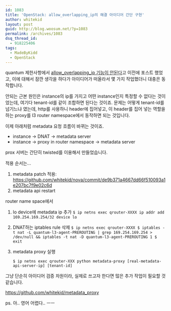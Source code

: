 ```yaml
---
id: 1083
title: 'OpenStack: allow_overlapping_ip의 해결 아이디어 간단 구현'
author: whitekid
layout: post
guid: http://blog.woosum.net/?p=1083
permalink: /archives/1083
dsq_thread_id:
  - 918225406
tags:
  - MadeByKidd
  - OpenStack
---
```

quantum 제한사항에서 [allow\_overlapping\_ip 기능이 안된다][1]고 이전에 포스트 했었고, 이에 대해서 잠깐 생각을 하다가 아이디어가 떠올라서 몇 가지 작업했더니 대충은 동작합니다.

안되는 근본 원인은 instance의 ip를 가지고 어떤 instance인지 특정할 수 없다는 것이었는데, 여기다 tenant-id를 같이 조합하면 된다는 것이죠. 문제는 어떻게 tenant-id를 넘기느냐 였는데, http를 사용하니 header에 집어넣고, 이 header를 집어 넣는 역할을 하는 proxy를 l3 router namespace에서 동작하면 되는 것입니다.

이제 아래처럼 metadata 요청 흐름이 바뀌는 것이죠.

  * instance -> DNAT -> metadata server
  * instance -> proxy in router namespace -> metadata server

prox 서버는 간단히 twisted를 이용해서 만들었습니다.

적용 순서는...

  1. metadata patch 적용: https://github.com/whitekid/nova/commit/de9b371a4667dd66f510093a1e207bc7f9e02c6d
  2. metadata api restart

router name space에서

  1. lo device에 metadata ip 추가
    ```
    $ ip netns exec qrouter-XXXX ip addr add 169.254.169.254/32 device lo
    ```
  2. DNAT하는 iptables rule 삭제
    ```
    $ ip netns exec qrouter-XXXX
    $ iptables -t nat -L quantum-l3-agent-PREROUTING | grep 169.254.169.254 > /dev/null && iptables -t nat -D quantum-l3-agent-PREROUTING 1
    $ exit
    ```

  3. metadata proxy 실행
      ```
      $ ip netns exec qrouter-XXX python metadata-proxy [real-metadata-api-server-ip] [tenant-id]
      ```

그냥 단순히 아이디어 검증 차원이라, 실제로 쓰고자 한다면 많은 추가 작업이 필요할 것 같습니다.

https://github.com/whitekid/metadata_proxy

ps. 아.. 영어 어렵다.. ㅡㅡ

 [1]: http://blog.woosum.net/archives/1047